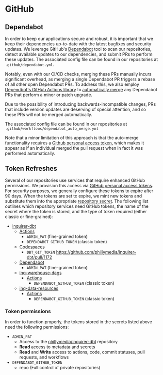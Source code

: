 # GitHub

## Dependabot

In order to keep our applications secure and robust, it is important that we keep their dependencies up-to-date with the latest bugfixes and security updates. We leverage GitHub's [Dependabot](https://github.com/dependabot) tool to scan our repositories, detect available updates to our dependencies, and submit PRs to perform these updates. The associated config file can be found in our repositories at `.github/dependabot.yml`.

Notably, even with our CI/CD checks, merging these PRs manually incurs significant overhead, as merging a single Dependabot PR triggers a rebase of all other open Dependabot PRs. To address this, we also employ [Dependbot's GitHub Actions library](https://github.com/dependabot/fetch-metadata#enabling-auto-merge) to [automatically merge](https://docs.github.com/en/pull-requests/collaborating-with-pull-requests/incorporating-changes-from-a-pull-request/automatically-merging-a-pull-request) any Dependabot PRs that perform a minor or patch upgrade. 

Due to the possibility of introducing backwards-incompatible changes, PRs that include version updates are deserving of special attention, and so these PRs will not be merged automatically. 

The associated config file can be found in our repositories at  `.github/workflows/dependabot_auto_merge.yml`

Note that a minor limitation of this approach is that the auto-merge functionality requires a [Github personal access token](https://docs.github.com/en/authentication/keeping-your-account-and-data-secure/creating-a-personal-access-token), which makes it appear as if an individual merged the pull request when in fact it was performed automatically.

## Token Refreshes

Several of our repositories use services that require enhanced GitHub permissions. We provision this access via [GitHub personal access tokens](https://docs.github.com/en/authentication/keeping-your-account-and-data-secure/managing-your-personal-access-tokens). For security purposes, we generally configure these tokens to expire after 90 days. When the tokens are set to expire, we mint new tokens and substitute them into the appropriate [repository secret](https://docs.github.com/en/actions/how-tos/writing-workflows/choosing-what-your-workflow-does/using-secrets-in-github-actions#creating-secrets-for-a-repository).  The following list outlines which repository services need GitHub tokens, the name of the secret where the token is stored, and the type of token required (either classic or fine-grained):

* [inquirer-dbt](https://github.com/phillymedia/inquirer-dbt)
  * [Actions](https://github.com/phillymedia/inquirer-dbt/settings/secrets/actions)
    * `ADMIN_PAT` (fine-grained token)
    * `DEPENDABOT_GITHUB_TOKEN` (classic token)
  * [Codespaces](https://github.com/phillymedia/inquirer-dbt/settings/secrets/codespaces)
    * `DBT_GIT_TOKEN` https://github.com/phillymedia/inquirer-dbt/pull/1172
  * [Dependabot](https://github.com/phillymedia/inquirer-dbt/settings/secrets/dependabot)
    * `ADMIN_PAT` (fine-grained token)
  * [inq-warehouse-dags](https://github.com/phillymedia/inq-warehouse-dags)
    * [Actions](https://github.com/phillymedia/inq-warehouse-dags/settings/secrets/actions)
      * `DEPENDABOT_GITHUB_TOKEN` (classic token)
  * [inq-data-resources](https://github.com/phillymedia/inq-data-resources)
    * [Actions](https://github.com/phillymedia/inq-data-resources/settings/secrets/actions)
      * `DEPENDABOT_GITHUB_TOKEN` (classic token)

### Token permissions
In order to function properly, the tokens stored in the secrets listed above need the following permissions:

* `ADMIN_PAT`
  * Access to the [phillymedia/inquirer-dbt](https://github.com/phillymedia/inquirer-dbt) repository
  * **Read** access to metadata and secrets 
  * **Read** and **Write** access to actions, code, commit statuses, pull requests, and workflows
* `DEPENDABOT_GITHUB_TOKEN`
  * repo (Full control of private repositories)